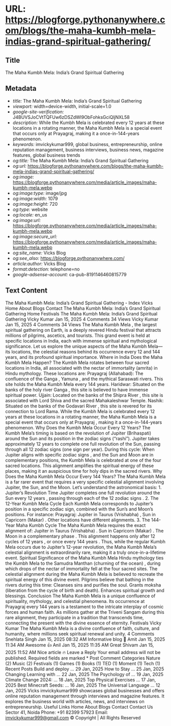 # URL: https://blogforge.pythonanywhere.com/blogs/the-maha-kumbh-mela-indias-grand-spiritual-gathering/

## Title

The Maha Kumbh Mela: India’s Grand Spiritual Gathering

## Metadata

- *title:* The Maha Kumbh Mela: India’s Grand Spiritual Gathering
- *viewport:* width=device-width, initial-scale=1.0
- *google-site-verification:* J4BUVSJoCVtTQFUw6zDSZdWl9ObFohksGciQljNXL58
- *description:* While the Kumbh Mela is celebrated every 12 years at these locations in a rotating manner, the Maha Kumbh Mela is a special event that occurs only at Prayagraj, making it a once-in-144-years phenomenon.
- *keywords:* imvickykumar999, global business, entrepreneurship, online reputation management, business interviews, business news, magazine features, global business trends
- *og:title:* The Maha Kumbh Mela: India’s Grand Spiritual Gathering
- *og:url:* https://blogforge.pythonanywhere.com/blogs/the-maha-kumbh-mela-indias-grand-spiritual-gathering/
- *og:image:* https://blogforge.pythonanywhere.com/media/article_images/maha-kumbh-mela.webp
- *og:image:type:* image/jpg
- *og:image:width:* 1079
- *og:image:height:* 720
- *og:type:* website
- *og:locale:* en_us
- *og:image:url:* https://blogforge.pythonanywhere.com/media/article_images/maha-kumbh-mela.webp
- *og:image:secure_url:* https://blogforge.pythonanywhere.com/media/article_images/maha-kumbh-mela.webp
- *og:site_name:* Vicks Blog
- *og:see_also:* https://blogforge.pythonanywhere.com/
- *article:author:* Vicks Blog
- *format:detection:* telephone=no
- *google-adsense-account:* ca-pub-8191146460815779

## Text Content

The Maha Kumbh Mela: India’s Grand Spiritual Gathering - Index Vicks Home About Blogs Contact The Maha Kumbh Mela: India’s Grand Spiritual Gathering Home Festivals The Maha Kumbh Mela: India’s Grand Spiritual Gathering Vicky Kumar Jan 15, 2025 4 Comments 34 Views Vicky Kumar Jan 15, 2025 4 Comments 34 Views The Maha Kumbh Mela , the largest spiritual gathering on Earth, is a deeply revered Hindu festival that attracts millions of pilgrims, ascetics, and tourists. This grand event is held at specific locations in India, each with immense spiritual and mythological significance. Let us explore the unique aspects of the Maha Kumbh Mela—its locations, the celestial reasons behind its occurrence every 12 and 144 years, and its profound spiritual importance. Where in India Does the Maha Kumbh Mela Happen? The Kumbh Mela rotates between four sacred locations in India, all associated with the nectar of immortality (amrita) in Hindu mythology. These locations are: Prayagraj (Allahabad): The confluence of the Ganga , Yamuna , and the mythical Saraswati rivers. This site holds the Maha Kumbh Mela every 144 years. Haridwar: Situated on the banks of the holy river Ganga , this site is believed to have immense spiritual power. Ujjain: Located on the banks of the Shipra River , this site is associated with Lord Shiva and the sacred Mahakaleshwar Temple. Nashik: Situated on the banks of the Godavari River , this site is revered for its connection to Lord Rama. While the Kumbh Mela is celebrated every 12 years at these locations in a rotating manner, the Maha Kumbh Mela is a special event that occurs only at Prayagraj , making it a once-in-144-years phenomenon. Why Does the Kumbh Mela Occur Every 12 Years? The Kumbh Mela’s timing is based on the revolution of Jupiter (Brihaspati) around the Sun and its position in the zodiac signs (“rashi”). Jupiter takes approximately 12 years to complete one full revolution of the Sun, passing through all 12 zodiac signs (one sign per year). During this cycle: When Jupiter aligns with specific zodiac signs , and the Sun and Moon are in complementary positions, the Kumbh Mela is celebrated at one of the four sacred locations. This alignment amplifies the spiritual energy of these places, making it an auspicious time for holy dips in the sacred rivers. Why Does the Maha Kumbh Mela Occur Every 144 Years? The Maha Kumbh Mela is a far rarer event that requires a very specific celestial alignment involving Jupiter, the Sun, and the Moon. Let’s understand the astronomical basis: 1. Jupiter’s Revolution Time Jupiter completes one full revolution around the Sun every 12 years , passing through each of the 12 zodiac signs . 2. The 12-Year Kumbh Mela Cycle Each Kumbh Mela corresponds to Jupiter’s position in a specific zodiac sign, combined with the Sun’s and Moon’s positions. For instance: Prayagraj: Jupiter in Taurus (Vrishabha) , Sun in Capricorn (Makar) . Other locations have different alignments. 3. The 144-Year Maha Kumbh Cycle The Maha Kumbh Mela requires the exact alignment of: Jupiter in Taurus (Vrishabha) . Sun in Capricorn (Makar) . The Moon in a complementary phase . This alignment happens only after 12 cycles of 12 years , or once every 144 years . Thus, while the regular Kumbh Mela occurs due to Jupiter’s 12-year revolution, the Maha Kumbh Mela’s celestial alignment is extraordinarily rare, making it a truly once-in-a-lifetime event. Spiritual Significance of the Maha Kumbh Mela Hindu mythology ties the Kumbh Mela to the Samudra Manthan (churning of the ocean) , during which drops of the nectar of immortality fell at the four sacred sites. The celestial alignment during the Maha Kumbh Mela is believed to recreate the spiritual energy of this divine event. Pilgrims believe that bathing in the rivers during this time: Cleanses sins and purifies the soul. Grants moksha (liberation from the cycle of birth and death). Enhances spiritual growth and blessings. Conclusion The Maha Kumbh Mela is a unique confluence of spirituality, mythology, and celestial phenomena. Its occurrence at Prayagraj every 144 years is a testament to the intricate interplay of cosmic forces and human faith. As millions gather at the Triveni Sangam during this rare alignment, they participate in a tradition that transcends time, connecting the present with the divine essence of eternity. Festivals Vicky Kumar The Maha Kumbh Mela is a divine confluence of faith, culture, and humanity, where millions seek spiritual renewal and unity. 4 Comments Snehlata Singh Jan 15, 2025 08:32 AM Informative blog 👏 Amit Jan 15, 2025 11:34 AM Awesome 👍 Anil Jan 15, 2025 11:35 AM Great Shivam Jan 15, 2025 11:52 AM Nice article ️‍🔥 Leave a Reply Your email address will not be published. Required fields are marked * Post Comment Categories Nature (2) Music (2) Festivals (1) Games (1) Books (1) TED (1) Moment (1) Tech (1) Recent Posts Build and deploy … 29 Jan, 2025 How to Stay … 25 Jan, 2025 Changing Learning with … 22 Jan, 2025 The Psychology of … 19 Jan, 2025 Climate Change 2024: … 18 Jan, 2025 Top Physical Exercises … 17 Jan, 2025 Best Minecraft Seeds: … 16 Jan, 2025 The Universal Language … 12 Jan, 2025 Vicks imvickykumar999 showcases global businesses and offers online reputation management through interviews and magazine features. It explores the business world with articles, news, and interviews on entrepreneurship. Useful Links Home About Blogs Contact Contact Us Sector 41, Noida Phone: +91 82399 57923 Email: imvickykumar999@gmail.com © Copyright | All Rights Reserved
